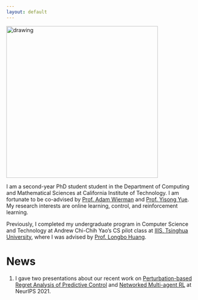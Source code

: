 ```yaml
---
layout: default
---
```


<img src="yiheng.JPG" alt="drawing" class="center" width="400"/>

I am a second-year PhD student student in the Department of Computing and Mathematical Sciences at California Institute of Technology. I am fortunate to be co-advised by [Prof. Adam Wierman](https://adamwierman.com/) and [Prof. Yisong Yue](http://www.yisongyue.com/). My research interests are online learning, control, and reinforcement learning.

Previously, I completed my undergraduate program in Computer Science and Technology at Andrew Chi-Chih Yao’s CS pilot class at [IIIS, Tsinghua University](https://iiis.tsinghua.edu.cn/en/), where I was advised by [Prof. Longbo Huang](https://scholar.google.com/citations?user=g9d_K0sAAAAJ&hl=en).

# News

1.  I gave two presentations about our recent work on [Perturbation-based Regret Analysis of Predictive Control](https://neurips.cc/virtual/2021/poster/27792) and [Networked Multi-agent RL](https://neurips.cc/virtual/2021/poster/27812) at NeurIPS 2021.
